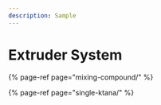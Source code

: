 ```yaml
---
description: Sample
---
```


# Extruder System

{% page-ref page="mixing-compound/" %}

{% page-ref page="single-ktana/" %}



